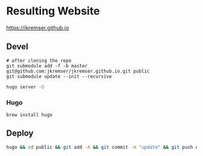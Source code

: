 # Resulting Website
https://jkremser.github.io

## Devel

```
# after cloning the repo
git submodule add -f -b master git@github.com:jkremser/jkremser.github.io.git public
git submodule update --init --recursive
```

```bash
hugo server -D
```

### Hugo
```
brew install hugo
```

## Deploy
```bash
hugo && cd public && git add -A && git commit -m "update" && git push origin master
```
